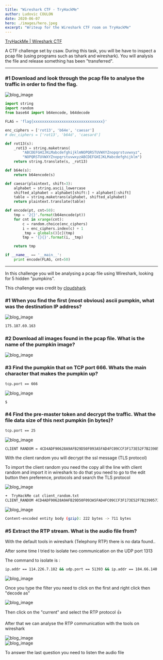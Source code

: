 ```yaml
---
title: "Wireshark CTF - TryHackMe"
author: Ludovic COULON
date: 2020-06-07
hero: ./images/hero.jpeg
excerpt: "Writeup for the Wireshark CTF room on TryHackMe"
---
```


[TryHackMe | Wireshark CTF](https://tryhackme.com/room/wirectf)

A CTF challenge set by csaw. During this task, you will be have to inspect a pcap file (using programs such as tshark and wireshark). You will analysis the file and release something has been "transferred".

---

### #1 Download and look through the pcap file to analyse the traffic in order to find the flag.

<div className="Image__Medium">
  <img src="https://imgur.com/G0W0wNx.png" alt="blog_image" />
</div>

```python
import string
import random
from base64 import b64encode, b64decode

FLAG = 'flag{xxxxxxxxxxxxxxxxxxxxxxxxxxxxxxxx}'

enc_ciphers = ['rot13', 'b64e', 'caesar']
# dec_ciphers = ['rot13', 'b64d', 'caesard']

def rot13(s):
	_rot13 = string.maketrans(
    	"ABCDEFGHIJKLMabcdefghijklmNOPQRSTUVWXYZnopqrstuvwxyz",
    	"NOPQRSTUVWXYZnopqrstuvwxyzABCDEFGHIJKLMabcdefghijklm")
	return string.translate(s, _rot13)

def b64e(s):
	return b64encode(s)

def caesar(plaintext, shift=3):
    alphabet = string.ascii_lowercase
    shifted_alphabet = alphabet[shift:] + alphabet[:shift]
    table = string.maketrans(alphabet, shifted_alphabet)
    return plaintext.translate(table)

def encode(pt, cnt=50):
	tmp = '2{}'.format(b64encode(pt))
	for cnt in xrange(cnt):
		c = random.choice(enc_ciphers)
		i = enc_ciphers.index(c) + 1
		_tmp = globals()[c](tmp)
		tmp = '{}{}'.format(i, _tmp)

	return tmp

if __name__ == '__main__':
	print encode(FLAG, cnt=50)
```

---

In this challenge you will be analysing a pcap file using Wireshark, looking for 5 hidden "pumpkins".

This challenge was credit by [cloudshark](http://cloudshark.org/)

### #1 When you find the first (most obvious) ascii pumpkin, what was the destination IP address?

<div className="Image__Medium">
  <img src="https://imgur.com/s1D6Wkk.png" alt="blog_image" />
</div>

```bash
175.187.69.163
```

### #2 Download all images found in the pcap file. What is the name of the pumpkin image?

<div className="Image__Medium">
  <img src="https://imgur.com/l07xZYy.png" alt="blog_image" />
</div>

### #3 Find the pumpkin that on TCP port 666. Whats the main character that makes the pumpkin up?

```bash
tcp.port == 666
```

<div className="Image__Medium">
  <img src="https://imgur.com/foOFVUm.png" alt="blog_image" />
</div>

```bash
$
```

### #4 Find the pre-master token and decrypt the traffic. What the file data size of this next pumpkin (in bytes)?

```bash
tcp.port == 25
```

<div className="Image__Medium">
  <img src="https://imgur.com/v3IfjWP.png" alt="blog_image" />
</div>

```bash
CLIENT RANDOM = 4CD4ADF90628A9AFB29D50F093A5FAD4FC09CCF3F173E52F7B2390573989659F E8AC4AFFCDAD005F5ED4E29D2625A49378A25E7D5B85D5418AC51C1D0CC50B52B39DB3998C606202339178C1EA441CE0
```

With the client random you will decrypt the ssl message (TLS protocol)

To import the client random you need the copy all the line with client random and import it in wireshark to do that you need to go to the edit button then preference, protocols and search the TLS protocol

<div className="Image__Medium">
  <img src="https://imgur.com/dsuXpIb.png" alt="blog_image" />
</div>

```bash
➜  TryHackMe cat client_random.txt
CLIENT_RANDOM 4CD4ADF90628A9AFB29D50F093A5FAD4FC09CCF3F173E52F7B2390573989659F E8AC4AFFCDAD005F5ED4E29D2625A49378A25E7D5B85D5418AC51C1D0CC50B52B39DB3998C606202339178C1EA441CE0
```

<div className="Image__Medium">
  <img src="https://imgur.com/h0B1a9m.png" alt="blog_image" />
</div>

```bash
Content-encoded entity body (gzip): 222 bytes -> 711 bytes
```

### #5 Extract the RTP stream. What is the audio file from?

With the default tools in wireshark (Telephony RTP) there is no data found..

After some time I tried to isolate two communication on the UDP port 1313

The command to isolate is :

```bash
ip.addr == 114.226.7.182 && udp.port == 51393 && ip.addr == 184.66.140.88 && udp.port == 1313
```

<div className="Image__Medium">
  <img src="https://imgur.com/s1Vz5pN.png" alt="blog_image" />
</div>

Once you type the filter you need to click on the first and right click then "decode as"

<div className="Image__Small">
  <img src="https://imgur.com/8M8gMOw.png" alt="blog_image" />
</div>

Then click on the "current" and select the RTP protocol 👍

After that we can analyse the RTP communication with the tools on wireshark

<div className="Image__Medium">
  <img src="https://imgur.com/6x6FARF.png" alt="blog_image" />
</div>

<div className="Image__Medium">
  <img src="https://imgur.com/X0XGMGK.png" alt="blog_image" />
</div>

To answer the last question you need to listen the audio file
